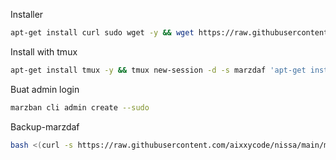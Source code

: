 Installer
```bash
apt-get install curl sudo wget -y && wget https://raw.githubusercontent.com/aixxycode/nissa/main/marzdaf.sh && chmod +x marzdaf.sh && ./marzdaf.sh
```
Install with tmux
```bash
apt-get install tmux -y && tmux new-session -d -s marzdaf 'apt-get install curl sudo wget -y && wget https://raw.githubusercontent.com/aixxycode/nissa/main/marzdaf.sh && chmod +x marzdaf.sh && ./marzdaf.sh' && tmux attach-session -t marzdaf
```
Buat admin login
```bash
marzban cli admin create --sudo
```
Backup-marzdaf
```bash
bash <(curl -s https://raw.githubusercontent.com/aixxycode/nissa/main/marzdaf-backup)
```
